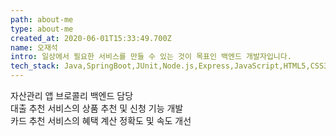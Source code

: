 ```yaml
---
path: about-me
type: about-me
created_at: 2020-06-01T15:33:49.700Z
name: 오재석
intro: 일상에서 필요한 서비스를 만들 수 있는 것이 목표인 백엔드 개발자입니다.
tech_stack: Java,SpringBoot,JUnit,Node.js,Express,JavaScript,HTML5,CSS3,React,GraphQL,MySQL,MongoDB,Redis,Git,Github Actions,Jenkins,AWS
---
```


자산관리 앱 브로콜리 백엔드 담당<br/>
대출 추천 서비스의 상품 추천 및 신청 기능 개발<br/>
카드 추천 서비스의 혜택 계산 정확도 및 속도 개선
